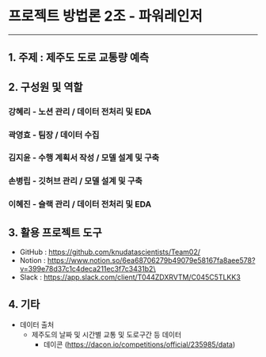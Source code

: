 # 프로젝트 방법론 2조 - 파워레인저
---
## 1. 주제 : 제주도 도로 교통량 예측

## 2. 구성원 및 역할
### 강혜리 - 노션 관리 / 데이터 전처리 및 EDA
### 곽영효 - 팀장 / 데이터 수집
### 김지윤 - 수행 계획서 작성 / 모델 설계 및 구축
### 손병립 - 깃허브 관리 / 모델 설계 및 구축
### 이혜진 - 슬랙 관리 / 데이터 전처리 및 EDA


## 3. 활용 프로젝트 도구
 - GitHub : https://github.com/knudatascientists/Team02/
 - Notion : https://www.notion.so/6ea68706279b49079e58167fa8aee578?v=399e78d37c1c4deca211ec3f7c3431b2\
 - Slack : https://app.slack.com/client/T044ZDXRVTM/C045C5TLKK3

## 4. 기타
 - 데이터 출처
   - 제주도의 날짜 및 시간별 교통 및 도로구간 등 데이터
     - 데이콘 (https://dacon.io/competitions/official/235985/data)
